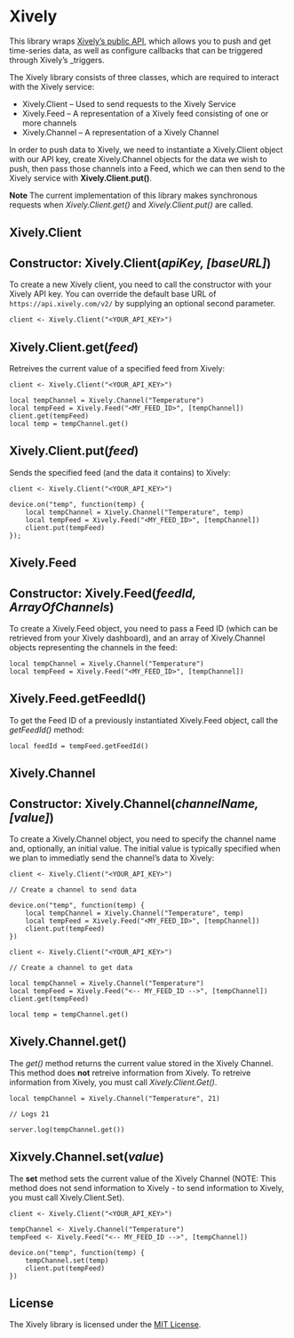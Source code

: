 # Xively

This library wraps [Xively’s public API](https://xively.com/dev/docs/api/), which allows you to push and get time-series data, as well as configure callbacks that can be triggered through Xively’s _triggers.

The Xively library consists of three classes, which are required to interact with the Xively service:
 - Xively.Client &ndash; Used to send requests to the Xively Service
 - Xively.Feed &ndash; A representation of a Xively feed consisting of one or more channels
 - Xively.Channel &ndash; A representation of a Xively Channel

In order to push data to Xively, we need to instantiate a Xively.Client object with our API key, create Xively.Channel objects for the data we wish to push, then pass those channels into a Feed, which we can then send to the Xively service with **Xively.Client.put()**.

**Note** The current implementation of this library makes synchronous requests when *Xively.Client.get()* and *Xively.Client.put()* are called.

## Xively.Client

## Constructor: Xively.Client(*apiKey, [baseURL]*)

To create a new Xively client, you need to call the constructor with your Xively API key. You can override the default base URL of ```https://api.xively.com/v2/``` by supplying an optional second parameter.

```squirrel
client <- Xively.Client("<YOUR_API_KEY>")
```

## Xively.Client.get(*feed*)

Retreives the current value of a specified feed from Xively:

```squirrel
client <- Xively.Client("<YOUR_API_KEY>")

local tempChannel = Xively.Channel("Temperature")
local tempFeed = Xively.Feed("<MY_FEED_ID>", [tempChannel])
client.get(tempFeed)
local temp = tempChannel.get()
```

## Xively.Client.put(*feed*)

Sends the specified feed (and the data it contains) to Xively:

```squirrel
client <- Xively.Client("<YOUR_API_KEY>")

device.on("temp", function(temp) {
	local tempChannel = Xively.Channel("Temperature", temp)
	local tempFeed = Xively.Feed("<MY_FEED_ID>", [tempChannel])
	client.put(tempFeed)
});
```

## Xively.Feed

## Constructor: Xively.Feed(*feedId, ArrayOfChannels*)

To create a Xively.Feed object, you need to pass a Feed ID (which can be retrieved from your Xively dashboard), and an array of Xively.Channel objects representing the channels in the feed:

```squirrel
local tempChannel = Xively.Channel("Temperature")
local tempFeed = Xively.Feed("<MY_FEED_ID>", [tempChannel])
```

## Xively.Feed.getFeedId()

To get the Feed ID of a previously instantiated Xively.Feed object, call the *getFeedId()* method:

```squirrel
local feedId = tempFeed.getFeedId()
```

## Xively.Channel

## Constructor: Xively.Channel(*channelName, [value]*)

To create a Xively.Channel object, you need to specify the channel name and, optionally, an initial value. The initial value is typically specified when we plan to immediatly send the channel’s data to Xively:

```squirrel
client <- Xively.Client("<YOUR_API_KEY>")

// Create a channel to send data

device.on("temp", function(temp) {
	local tempChannel = Xively.Channel("Temperature", temp)
	local tempFeed = Xively.Feed("<MY_FEED_ID>", [tempChannel])
	client.put(tempFeed)
})
```

```squirrel
client <- Xively.Client("<YOUR_API_KEY>")

// Create a channel to get data

local tempChannel = Xively.Channel("Temperature")
local tempFeed = Xively.Feed("<-- MY_FEED_ID -->", [tempChannel])
client.get(tempFeed)

local temp = tempChannel.get()
```

## Xively.Channel.get()

The *get()* method returns the current value stored in the Xively Channel. This method does **not** retreive information from Xively. To retreive information from Xively, you must call *Xively.Client.Get()*.

```squirrel
local tempChannel = Xively.Channel("Temperature", 21)

// Logs 21

server.log(tempChannel.get())
```

## Xixvely.Channel.set(*value*)

The **set** method sets the current value of the Xively Channel (NOTE: This method does not send information to Xively - to send information to Xively, you must call Xively.Client.Set).

```squirrel
client <- Xively.Client("<YOUR_API_KEY>")

tempChannel <- Xively.Channel("Temperature")
tempFeed <- Xively.Feed("<-- MY_FEED_ID -->", [tempChannel])

device.on("temp", function(temp) {
	tempChannel.set(temp)
	client.put(tempFeed)
})
```

## License

The Xively library is licensed under the [MIT License](./LICENSE).
